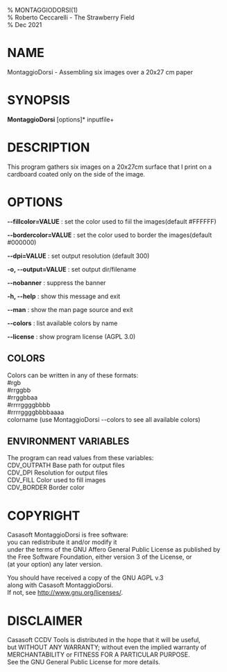 % MONTAGGIODORSI(1)  
% Roberto Ceccarelli - The Strawberry Field  
% Dec 2021

# NAME
MontaggioDorsi - Assembling six images over a 20x27 cm paper

# SYNOPSIS
**MontaggioDorsi** [options]* inputfile+

# DESCRIPTION
This program gathers six images on a 20x27cm surface 
that I print on a cardboard coated only on the side of the image.

# OPTIONS
**--fillcolor=VALUE**
: set the color used to fiil the images(default #FFFFFF)

**--bordercolor=VALUE**
: set the color used to border the images(default #000000)

**--dpi=VALUE**
: set output resolution (default 300)

**-o, --output=VALUE**
: set output dir/filename

**--nobanner**
: suppress the banner

**-h, --help**
: show this message and exit

**--man**
: show the man page source and exit

**--colors**
: list available colors by name

**--license**
: show program license (AGPL 3.0)

## COLORS
Colors can be written in any of these formats:  
  #rgb  
  #rrggbb  
  #rrggbbaa  
  #rrrrggggbbbb  
  #rrrrggggbbbbaaaa  
  colorname    (use MontaggioDorsi --colors  to see all available colors)

## ENVIRONMENT VARIABLES
The program can read values from these variables:  
  CDV_OUTPATH  Base path for output files  
  CDV_DPI      Resolution for output files  
  CDV_FILL     Color used to fill images  
  CDV_BORDER   Border color

# COPYRIGHT
Casasoft MontaggioDorsi is free software:  
you can redistribute it and/or modify it  
under the terms of the GNU Affero General Public License as published by  
the Free Software Foundation, either version 3 of the License, or  
(at your option) any later version.  

You should have received a copy of the GNU AGPL v.3  
along with Casasoft MontaggioDorsi.  
If not, see <http://www.gnu.org/licenses/>.  

# DISCLAIMER
Casasoft CCDV Tools is distributed in the hope that it will be useful,  
but WITHOUT ANY WARRANTY; without even the implied warranty of  
MERCHANTABILITY or FITNESS FOR A PARTICULAR PURPOSE.   
See the GNU General Public License for more details.
